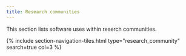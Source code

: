 ```yaml
---
title: Research communities
---
```


This section lists software uses within reserch communities. 


{% include section-navigation-tiles.html type="research_community" search=true col=3 %}

